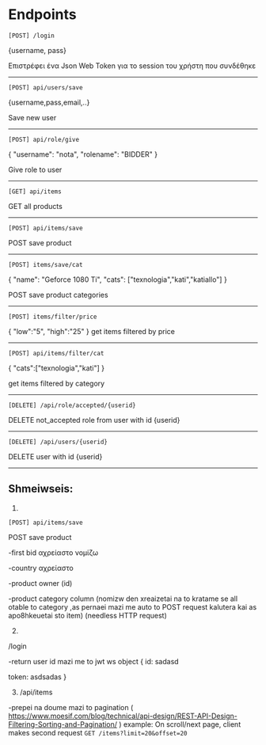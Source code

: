 

# Endpoints

`[POST] /login`

{username, pass}

Επιστρέφει ένα Json Web Token για το session του χρήστη που συνδέθηκε

________________

`[POST] api/users/save`

{username,pass,email,..}

Save new user
________________

`[POST] api/role/give`

{
    "username": "nota",
    "rolename": "BIDDER"
}

Give role to user
________________

`[GET] api/items`

GET all products

________________

`[POST] api/items/save`

POST save product

________________

`[POST] items/save/cat`

{
    "name": "Geforce 1080 Ti",
    "cats": ["texnologia","kati","katiallo"]
}


POST save product categories

________________

`[POST] items/filter/price`

{
    "low":"5",
    "high":"25"
}
get items filtered by price

________________

`[POST] api/items/filter/cat`

{
    "cats":["texnologia","kati"]
}

get items filtered by category

________________

`[DELETE] /api/role/accepted/{userid}`

DELETE not_accepted role from user with id {userid}

________________

`[DELETE] /api/users/{userid}`

DELETE user with id {userid}

________________









Shmeiwseis:
-
1)
`[POST] api/items/save`

POST save product

-first bid αχρείαστο νομίζω

-country αχρείαστο

-product owner (id)

-product category column (nomizw den xreaizetai na to kratame se all otable to category ,as pernaei mazi me auto to POST request kalutera kai as apo8hkeuetai sto item) (needless HTTP request)

2)

/login

-return user id mazi me to jwt ws object 
{
  id: sadasd
  
  token: asdsadas
}



3) /api/items

-prepei na doume mazi to pagination ( https://www.moesif.com/blog/technical/api-design/REST-API-Design-Filtering-Sorting-and-Pagination/ )
 example: On scroll/next page, client makes second request `GET /items?limit=20&offset=20`
